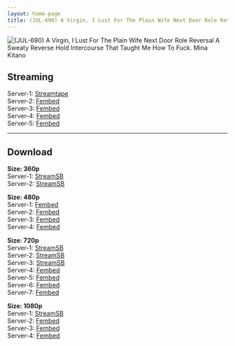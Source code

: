 ```yaml
---
layout: home-page
title: (JUL-690) A Virgin, I Lust For The Plain Wife Next Door Role Reversal A Sweaty Reverse Hold Intercourse That Taught Me How To Fuck. Mina Kitano
---
```

<img src="https://cdn.javsts.com/wp-content/uploads/2021/08/jul690pl.jpg" alt="(JUL-690) A Virgin, I Lust For The Plain Wife Next Door Role Reversal A Sweaty Reverse Hold Intercourse That Taught Me How To Fuck. Mina Kitano">
<h2>Streaming</h2>
Server-1: <a href="https://streamtape.com/v/Q0yGY9oyamc0zb8/JUL-690.mp4" target="_blank">Streamtape</a><br />
Server-2: <a href="https://www.watchjavnow.xyz/f/3ew6xcmxyw015nn" target="_blank">Fembed</a><br />
Server-3: <a href="https://fakyutube.com/f/nx8lnh2jwq7gx13" target="_blank">Fembed</a><br />
Server-4: <a href="https://dutrag.com/f/k-gzls3g0medg8-" target="_blank">Fembed</a><br />
Server-5: <a href="https://dutrag.com/f/dw5pruxr08-3rw7" target="_blank">Fembed</a><br />

<hr />

<h2>Download</h2>
<b>Size: 360p</b><br />
Server-1: <a target="_blank" href="https://streamsb.net/d/262dfhl3ck3r.html">StreamSB</a><br />
Server-2: <a href="https://streamsb.co/d/v12e4elj6zaj.html" target="_blank">StreamSB</a><br />

<b>Size: 480p</b><br />
Server-1: <a href="https://www.watchjavnow.xyz/f/3ew6xcmxyw015nn" target="_blank">Fembed</a><br />
Server-2: <a href="https://fakyutube.com/f/nx8lnh2jwq7gx13" target="_blank">Fembed</a><br />
Server-3: <a href="https://dutrag.com/f/k-gzls3g0medg8-" target="_blank">Fembed</a><br />
Server-4: <a href="https://dutrag.com/f/dw5pruxr08-3rw7" target="_blank">Fembed</a><br />

<b>Size: 720p</b><br />
Server-1: <a href="https://streamsb.net/d/262dfhl3ck3r.html" target="_blank">StreamSB</a><br />
Server-2: <a href="https://streamsb.co/d/v12e4elj6zaj.html" target="_blank">StreamSB</a><br />
Server-3: <a href="https://streamsb.net/d/arrm5h38yjbj.html" target="_blank">StreamSB</a><br />
Server-4: <a href="https://www.watchjavnow.xyz/f/3ew6xcmxyw015nn" target="_blank">Fembed</a><br />
Server-5: <a href="https://fakyutube.com/f/nx8lnh2jwq7gx13" target="_blank">Fembed</a><br />
Server-6: <a href="https://dutrag.com/f/k-gzls3g0medg8-" target="_blank">Fembed</a><br />
Server-7: <a href="https://dutrag.com/f/dw5pruxr08-3rw7" target="_blank">Fembed</a><br />

<b>Size: 1080p</b><br />
Server-1: <a href="https://javplaya.com/d/4gdlbvkgalev.html" target="_blank">StreamSB</a><br />
Server-2: <a href="https://fakyutube.com/f/nx8lnh2jwq7gx13" target="_blank">Fembed</a><br />
Server-3: <a href="https://dutrag.com/f/k-gzls3g0medg8-" target="_blank">Fembed</a><br />
Server-4: <a href="https://dutrag.com/f/dw5pruxr08-3rw7" target="_blank">Fembed</a><br />
